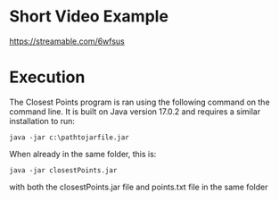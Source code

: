 # Short Video Example
https://streamable.com/6wfsus

# Execution

The Closest Points program is ran using the following command on the command line. It is built on Java version 17.0.2 and requires a similar installation to run:

```
java -jar c:\pathtojarfile.jar
```

When already in the same folder, this is:

```
java -jar closestPoints.jar
```

with both the closestPoints.jar file and points.txt file in the same folder


